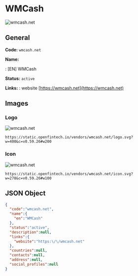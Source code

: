 
# WMCash 
![wmcash.net](https://static.openfintech.io/vendors/wmcash.net/logo.svg?w=400&c=v0.59.26#w200)  

## General 
 
**Code:** `wmcash.net` 
 
**Name:** 
 
:	[EN] WMCash 
 
**Status:** `active` 
 
**Links:** 
: website [https://wmcash.net](https://wmcash.net) 
 

## Images 

### Logo 
 
![wmcash.net](https://static.openfintech.io/vendors/wmcash.net/logo.svg?w=400&c=v0.59.26#w200)  

```
https://static.openfintech.io/vendors/wmcash.net/logo.svg?w=400&c=v0.59.26#w200
```  

### Icon 
 
![wmcash.net](https://static.openfintech.io/vendors/wmcash.net/icon.svg?w=278&c=v0.59.26#w100)  

```
https://static.openfintech.io/vendors/wmcash.net/icon.svg?w=278&c=v0.59.26#w100
```  

## JSON Object 

```json
{
  "code":"wmcash.net",
  "name":{
    "en":"WMCash"
  },
  "status":"active",
  "description":null,
  "links":{
    "website":"https:\/\/wmcash.net"
  },
  "countries":null,
  "contacts":null,
  "address":null,
  "social_profiles":null
}
```  
